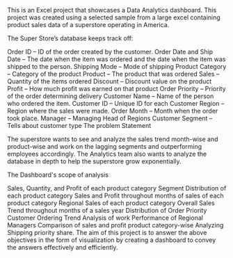 
This is an Excel project that showcases a Data Analytics dashboard. This project was created using a selected sample from a large excel containing product sales data of a superstore operating in America.

The Super Store’s database keeps track off:

Order ID – ID of the order created by the customer.
Order Date and Ship Date – The date when the item was ordered and the date when the item was shipped to the person.
Shipping Mode – Mode of shipping
Product Category – Category of the product
Product – The product that was ordered
Sales – Quantity of the items ordered
Discount – Discount value on the product
Profit – How much profit was earned on that product
Order Priority – Priority of the order determining delivery
Customer Name – Name of the person who ordered the item.
Customer ID – Unique ID for each Customer
Region – Region where the sales were made.
Order Month – Month when the order took place.
Manager – Managing Head of Regions
Customer Segment – Tells about customer type
The problem Statement

The superstore wants to see and analyze the sales trend month-wise and product-wise and work on the lagging segments and outperforming employees accordingly. The Analytics team also wants to analyze the database in depth to help the superstore grow exponentially.

The Dashboard's scope of analysis

Sales, Quantity, and Profit of each product category
Segment Distribution of each product category
Sales and Profit throughout months of sales of each product category
Regional Sales of each product category
Overall Sales Trend throughout months of a sales year
Distribution of Order Priority
Customer Ordering Trend
Analysis of work Performance of Regional Managers
Comparison of sales and profit product category-wise
Analyzing Shipping priority share.
The aim of this project is to answer the above objectives in the form of visualization by creating a dashboard to convey the answers effectively and efficiently.
